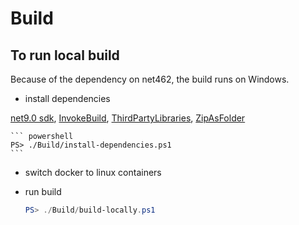 # Build

## To run local build

Because of the dependency on net462, the build runs on Windows.

- install dependencies

[net9.0 sdk](https://dotnet.microsoft.com/download/dotnet/9.0), 
[InvokeBuild](https://www.powershellgallery.com/packages/InvokeBuild/5.11.3),
[ThirdPartyLibraries](https://www.powershellgallery.com/packages/ThirdPartyLibraries/3.5.1),
[ZipAsFolder](https://www.powershellgallery.com/packages/ZipAsFolder/1.0.0)

    ``` powershell
    PS> ./Build/install-dependencies.ps1
    ```

- switch docker to linux containers

- run build

    ``` powershell
    PS> ./Build/build-locally.ps1
    ```
